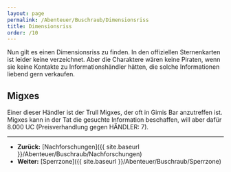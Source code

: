 ```yaml
---
layout: page
permalink: /Abenteuer/Buschraub/Dimensionsriss
title: Dimensionsriss
order: /10
---
```




Nun gilt es einen Dimensionsriss zu finden. In den offiziellen Sternenkarten ist leider keine verzeichnet. Aber die Charaktere wären keine Piraten, wenn sie keine Kontakte zu Informationshändler hätten, die solche Informationen liebend gern verkaufen.

## Migxes

Einer dieser Händler ist der Trull Migxes, der oft in Gimis Bar anzutreffen ist. Migxes kann in der Tat die gesuchte Information beschaffen, will aber dafür 8.000 UC (Preisverhandlung gegen HÄNDLER: 7).

***

- **Zurück:** [Nachforschungen]({{ site.baseurl }}/Abenteuer/Buschraub/Nachforschungen)
- **Weiter:** [Sperrzone]({{ site.baseurl }}/Abenteuer/Buschraub/Sperrzone)
